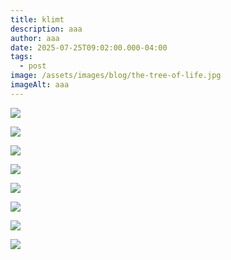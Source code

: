 ```yaml
---
title: klimt
description: aaa
author: aaa
date: 2025-07-25T09:02:00.000-04:00
tags:
  - post
image: /assets/images/blog/the-tree-of-life.jpg
imageAlt: aaa
---
```

![](/assets/images/blog/50866-beethovenfries-von-gustav-klimt-secession-jugendstil.webp)

![](/assets/images/blog/gustav_klimt_047-scaled.jpg)

![](/assets/images/blog/gustav-klimt-life-and-death-painting-1.jpg)

![](/assets/images/blog/gustav-klimt-portrait-of-emilie-floge-1902-obelisk-art-history.800x0.jpg)

![](/assets/images/blog/hygieia_after_gustav_klimt_kunsthuis_andré_middelburg_art_exposition_gallery_rknpga.jpg)

![](/assets/images/blog/oil-hope-ii-gold-canvas-gustav-klimt.webp)

![](/assets/images/blog/one-gustav-klimt-works-block-austrian-record-2006.webp)

![](/assets/images/blog/the-kiss.jpg)
